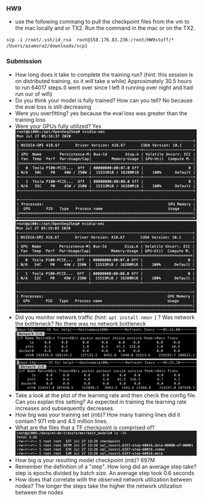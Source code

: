 ### HW9

* use the following commang to pull the  checkpoint files from the vm to the mac locally and or TX2. Run the command in the mac or on the TX2. 

```
scp -i /root/.ssh/id_rsa  root@158.176.83.236:/root/HW9stuff/* /Users/azamora2/downloads/scp1
```

### Submission

* How long does it take to complete the training run? (hint: this session is on distributed training, so it *will* take a while)
Approximately 30.5 hours to run 64017 steps.(I went over since I left it running over night and had run our of wifi)
* Do you think your model is fully trained? How can you tell?
No because the eval loss is still decreasing
* Were you overfitting?
yes because the eval loss was greater than the training loss
* Were your GPUs fully utilized?
Yes
![Alt text](https://github.com/azamora2/W251/blob/master/HW9/p100-1.png "p100-1")
![Alt text](https://github.com/azamora2/W251/blob/master/HW9/p100-2.png "p100-2")
* Did you monitor network traffic (hint:  ```apt install nmon ```) ? Was network the bottleneck?
No there was no network bottleneck
![Alt text](https://github.com/azamora2/W251/blob/master/HW9/network1.png "p100-1")
![Alt text](https://github.com/azamora2/W251/blob/master/HW9/network2.png "p100-2")
* Take a look at the plot of the learning rate and then check the config file.  Can you explan this setting?
As expected in training the learning rate increases and subsequently decreases.
* How big was your training set (mb)? How many training lines did it contain?
971 mb and 4.5 million lines.
* What are the files that a TF checkpoint is comprised of?
![Alt text](https://github.com/azamora2/W251/blob/master/HW9/checkpointfiles.png "Checkpoint file")
* How big is your resulting model checkpoint (mb)?
697M
* Remember the definition of a "step". How long did an average step take?
step is epochs divided by batch size. An average step took 0.6 seconds
* How does that correlate with the observed network utilization between nodes?
The longer the steps take the higher the network utilization between the nodes
